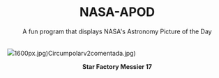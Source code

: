<div align="center">
  <h1>
    NASA-APOD
  </h1>
</div>
  
<div align="center">
  A fun program that displays NASA's Astronomy Picture of the Day
</div>

<br>

![](https://apod.nasa.gov/apod/image/2408/M17SwanMaxant_2048.jpg)1600px.jpg)Circumpolarv2comentada.jpg)

<p align = "center">
  <b>Star Factory Messier 17</b>
</p>
